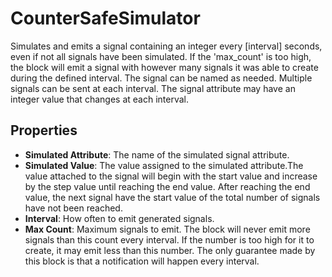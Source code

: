 CounterSafeSimulator
====================
Simulates and emits a signal containing an integer every [interval] seconds, even if not all signals have been simulated. If the 'max_count' is too high, the block will emit a signal with however many signals it was able to create during the defined interval. The signal can be named as needed. Multiple signals can be sent at each interval. The signal attribute may have an integer value that changes at each interval.

Properties
----------
- **Simulated Attribute**: The name of the simulated signal attribute.
- **Simulated Value**: The value assigned to the simulated attribute.The value attached to the signal will begin with the start value and increase by the step value until reaching the end value. After reaching the end value, the next signal have the start value of the total number of signals have not been reached.
- **Interval**: How often to emit generated signals.
- **Max Count**: Maximum signals to emit. The block will never emit more signals than this count every interval. If the number is too high for it to create, it may emit less than this number. The only guarantee made by this block is that a notification will happen every interval.
